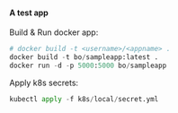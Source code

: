 #### A test app

Build & Run docker app:
```python
# docker build -t <username>/<appname> .
docker build -t bo/sampleapp:latest .
docker run -d -p 5000:5000 bo/sampleapp
```

Apply k8s secrets:
```python
kubectl apply -f k8s/local/secret.yml
```
